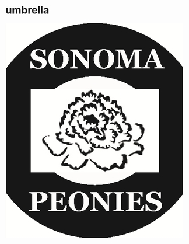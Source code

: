 # umbrella

<html>
<head><title> Sonoma Peonies </title></head>
<body>
<img src="logo.jpg">
</body>
</html> 
